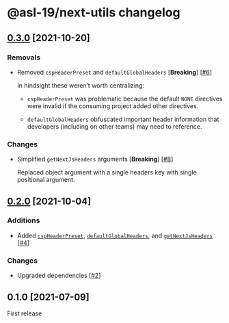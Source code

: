 # @asl-19/next-utils changelog

## [0.3.0](https://github.com/ASL-19/next-utils/pulls?q=is%3Apr+is%3Aclosed+milestone%3A0.3.0) [2021-10-20]

### Removals

* Removed `cspHeaderPreset` and `defaultGlobalHeaders` [**Breaking**] [[#6](https://github.com/ASL-19/next-utils/pull/6)]

    In hindsight these weren’t worth centralizing:

    * `cspHeaderPreset` was problematic because the default `NONE` directives were invalid if the consuming project added other directives.

    * `defaultGlobalHeaders` obfuscated important header information that developers (including on other teams) may need to reference.

### Changes

* Simplified `getNextJsHeaders` arguments [**Breaking**] [[#8](https://github.com/ASL-19/next-utils/pull/8)]

    Replaced object argument with a single headers key with single positional argument.

## [0.2.0](https://github.com/ASL-19/next-utils/pulls?q=is%3Apr+is%3Aclosed+milestone%3A0.2.0) [2021-10-04]

### Additions

* Added [`cspHeaderPreset`][0.2.0-cspHeaderPreset], [`defaultGlobalHeaders`][0.2.0-defaultGlobalHeaders], and [`getNextJsHeaders`][0.2.0-getNextJsHeaders] [[#4](https://github.com/ASL-19/next-utils/pull/4)]

[0.2.0-cspHeaderPreset]: https://github.com/ASL-19/next-utils/blob/develop/docs/next-utils.cspheaderpreset.md
[0.2.0-defaultGlobalHeaders]: https://github.com/ASL-19/next-utils/blob/develop/docs/next-utils.defaultglobalheaders.md
[0.2.0-getNextJsHeaders]: https://github.com/ASL-19/next-utils/blob/develop/docs/next-utils.getnextjsheaders.md

### Changes

* Upgraded dependencies [[#2](https://github.com/ASL-19/next-utils/pull/2)]

## 0.1.0 [2021-07-09]

First release
